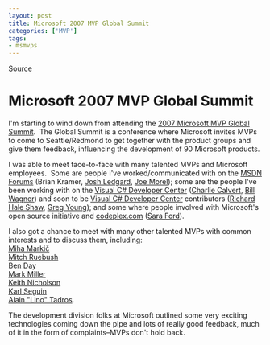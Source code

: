 ```yaml
---
layout: post
title: Microsoft 2007 MVP Global Summit
categories: ['MVP']
tags:
- msmvps
---
```

[Source](http://blogs.msmvps.com/peterritchie/2007/03/15/microsoft-2007-mvp-global-summit/ "Permalink to Microsoft 2007 MVP Global Summit")

# Microsoft 2007 MVP Global Summit

I'm starting to wind down from attending the [2007 Microsoft MVP Global Summit][1].  The Global Summit is a conference where Microsoft invites MVPs to come to Seattle/Redmond to get together with the product groups and give them feedback, influencing the development of 90 Microsoft products.

I was able to meet face-to-face with many talented MVPs and Microsoft employees.  Some are people I've worked/communicated with on the [MSDN Forums][2] (Brian Kramer, [Josh Ledgard][3], [Joe Morel][3]); some are the people I've been working with on the [Visual C# Developer Center][4] ([Charlie Calvert][5], [Bill Wagner][6]) and soon to be [Visual C# Developer Center][4] contributors ([Richard Hale Shaw][7], [Greg Young][8]); and some where people involved with Microsoft's open source initiative and [codeplex.com][9] ([Sara Ford][10]).

I also got a chance to meet with many other talented MVPs with common interests and to discuss them, including:  
[Miha Markič][11]  
[Mitch Ruebush  
Ben Day][12]  
[Mark Miller  
Keith Nicholson][13]  
[Karl Seguin][14]  
[Alain "Lino" Tadros][15].

The development division folks at Microsoft outlined some very exciting technologies coming down the pipe and lots of really good feedback, much of it in the form of complaints–MVPs don't hold back.

[1]: https://mvp.support.microsoft.com/mvpsummit
[2]: http://forums.microsoft.com/msdn/
[3]: http://blogs.msdn.com/jledgard/
[4]: http://msdn.microsoft.com/vcsharp/
[5]: http://blogs.msdn.com/charlie/
[6]: http://www.srtsolutions.com/public/blog/20574
[7]: http://www.richardhaleshawgroup.com/blog/
[8]: http://codebetter.com/blogs/gregyoung/
[9]: http://www.codeplex.com/
[10]: http://blogs.msdn.com/saraford/
[11]: http://cs.rthand.com/blogs/blog_with_righthand/
[12]: http://www.mitchruebush.net/mitchblog/
[13]: http://www.doitwith.net/
[14]: http://codebetter.com/blogs/karlseguin/
[15]: http://www.falafel.com/

